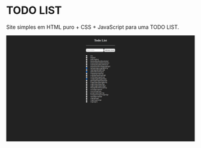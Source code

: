 # TODO LIST

Site simples em HTML puro + CSS + JavaScript para uma TODO LIST.

![Screenshot do site](.github/screenshots/final.png)